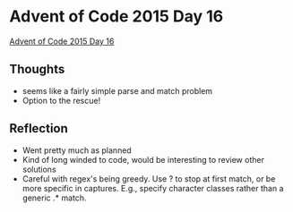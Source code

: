 # Advent of Code 2015 Day 16

[Advent of Code 2015 Day 16](https://adventofcode.com/2015/day/16)

## Thoughts

- seems like a fairly simple parse and match problem
- Option to the rescue!

## Reflection

- Went pretty much as planned
- Kind of long winded to code, would be interesting to review other solutions
- Careful with regex's being greedy. Use ? to stop at first match, or be more
  specific in captures. E.g., specify character classes rather than a generic
  .\* match.
